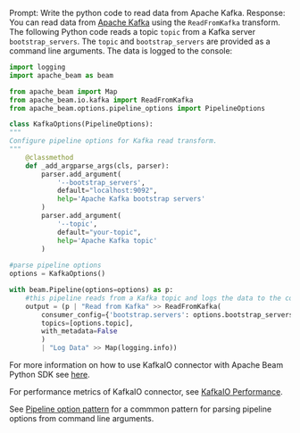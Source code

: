 Prompt:
Write the python code to read data from Apache Kafka.
Response:
You can read data from [Apache Kafka](https://kafka.apache.org/) using the `ReadFromKafka` transform. The following Python code reads a topic `topic` from a Kafka server `bootstrap_servers`. The `topic` and `bootstrap_servers` are provided as a command line arguments. The data is logged to the console:

```python
import logging
import apache_beam as beam

from apache_beam import Map
from apache_beam.io.kafka import ReadFromKafka
from apache_beam.options.pipeline_options import PipelineOptions

class KafkaOptions(PipelineOptions):
"""
Configure pipeline options for Kafka read transform.
"""
    @classmethod
    def _add_argparse_args(cls, parser):
        parser.add_argument(
            '--bootstrap_servers',
            default="localhost:9092",
            help='Apache Kafka bootstrap servers'
        )
        parser.add_argument(
            '--topic',
            default="your-topic",
            help='Apache Kafka topic'
        )
        
#parse pipeline options
options = KafkaOptions()

with beam.Pipeline(options=options) as p:
    #this pipeline reads from a Kafka topic and logs the data to the console
    output = (p | "Read from Kafka" >> ReadFromKafka(
        consumer_config={'bootstrap.servers': options.bootstrap_servers},
        topics=[options.topic],
        with_metadata=False
        )
        | "Log Data" >> Map(logging.info))
```
For more information on how to use KafkaIO connector with Apache Beam Python SDK see [here](https://beam.apache.org/releases/pydoc/current/apache_beam.io.kafka.html).

For performance metrics of KafkaIO connector, see [KafkaIO Performance](https://beam.apache.org/performance/io/kafka/).

See [Pipeline option pattern](https://beam.apache.org/documentation/patterns/pipeline-options/) for a commmon pattern for parsing pipeline options from command line arguments.